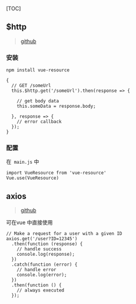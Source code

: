 
[TOC]

## $http
> [github](https://github.com/pagekit/vue-resource)

### 安装
`npm install vue-resource`
```
{
  // GET /someUrl
  this.$http.get('/someUrl').then(response => {

    // get body data
    this.someData = response.body;

  }, response => {
    // error callback
  });
}
```

### 配置
在` main.js` 中
```
import VueResource from 'vue-resource'
Vue.use(VueResource)
```

## axios
> [github](https://github.com/axios/axios)

可在vue 中直接使用
```
// Make a request for a user with a given ID
axios.get('/user?ID=12345')
  .then(function (response) {
    // handle success
    console.log(response);
  })
  .catch(function (error) {
    // handle error
    console.log(error);
  })
  .then(function () {
    // always executed
  });
```

